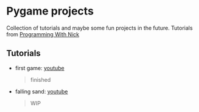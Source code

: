 # Pygame projects
Collection of tutorials and maybe some fun projects in the future.
Tutorials from [Programming With Nick](https://www.youtube.com/@programmingwithnick)


## Tutorials
- first game: [youtube](https://youtu.be/HUMe0tZ8T34?si=IrJjX2nbJAFUVmPc)
    >finished
- falling sand: [youtube](https://youtu.be/JKv6CwOiIlU?si=DctnsYqhYypzeuhe)
    >WIP
